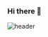 ### Hi there 👋
![header](https://capsule-render.vercel.app/api?type=waving&color=gradient&height=300&section=header&text=Backend%20Developer&fontSize=90)
<!--
**ekdh0858/ekdh0858** is a ✨ _special_ ✨ repository because its `README.md` (this file) appears on your GitHub profile.

Here are some ideas to get you started:

- 🔭 I’m currently working on ...
- 🌱 I’m currently learning ...
- 👯 I’m looking to collaborate on ...
- 🤔 I’m looking for help with ...
- 💬 Ask me about ...
- 📫 How to reach me: ...
- 😄 Pronouns: ...
- ⚡ Fun fact: ...
-->

